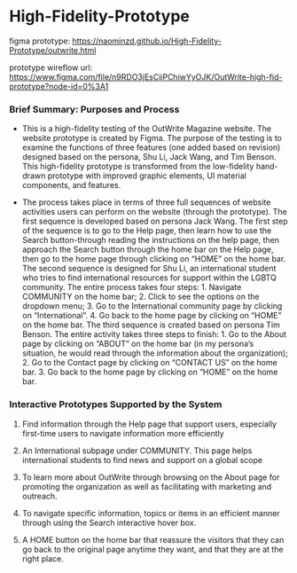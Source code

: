 # High-Fidelity-Prototype

figma prototype: https://naominzd.github.io/High-Fidelity-Prototype/outwrite.html

prototype wireflow url: https://www.figma.com/file/n9RDO3jEsCijPChiwYyOJK/OutWrite-high-fid-prototype?node-id=0%3A1

### Brief Summary: Purposes and Process

- This is a high-fidelity testing of the OutWrite Magazine website. The website prototype is created by Figma. The purpose of the testing is to examine the functions of three features (one added based on revision) designed based on the persona, Shu Li, Jack Wang, and Tim Benson. This high-fidelity prototype is transformed from the low-fidelity hand-drawn prototype with improved graphic elements, UI material components, and features. 

- The process takes place in terms of three full sequences of website activities users can perform on the website (through the prototype). The first sequence is developed based on persona Jack Wang. The first step of the sequence is to go to the Help page, then learn how to use the Search button-through reading the instructions on the help page, then approach the Search button through the home bar on the Help page, then go to the home page through clicking on “HOME” on the home bar. The second sequence is designed for Shu Li, an international student who tries to find international resources for support within the LGBTQ community. The entire process takes four steps: 1. Navigate COMMUNITY on the home bar; 2. Click to see the options on the dropdown menu; 3. Go to the International community page by clicking on “International”. 4. Go back to the home page by clicking on “HOME” on the home bar. The third sequence is created based on persona Tim Benson. The entire activity takes three steps to finish: 1. Go to the About page by clicking on “ABOUT” on the home bar (in my persona’s situation, he would read through the information about the organization); 2. Go to the Contact page by clicking on “CONTACT US” on the home bar. 3. Go back to the home page by clicking on “HOME” on the home bar.

### Interactive Prototypes Supported by the System

1. Find information through the Help page that support users, especially first-time users to navigate information more efficiently

2. An International subpage under COMMUNITY. This page helps international students to find news and support on a global scope

3. To learn more about OutWrite through browsing on the About page for promoting the organization as well as facilitating with marketing and outreach. 

4. To navigate specific information, topics or items in an efficient manner through using the Search interactive hover box. 

5. A HOME button on the home bar that reassure the visitors that they can go back to the original page anytime they want, and that they are at the right place. 

